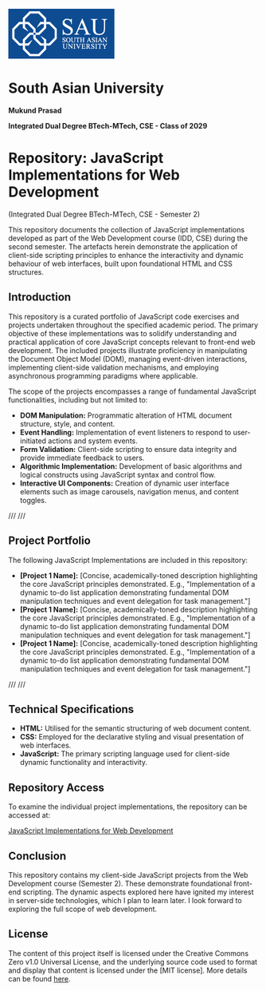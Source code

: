 ![sau-logo](media/sau-logo.png)
# South Asian University

**Mukund Prasad**

**Integrated Dual Degree BTech-MTech, CSE - Class of 2029**

# Repository: JavaScript Implementations for Web Development 
(Integrated Dual Degree BTech-MTech, CSE - Semester 2)

This repository documents the collection of JavaScript implementations developed as part of the Web Development course (IDD, CSE) during the second semester. The artefacts herein demonstrate the application of client-side scripting principles to enhance the interactivity and dynamic behaviour of web interfaces, built upon foundational HTML and CSS structures.

## Introduction

This repository is a curated portfolio of JavaScript code exercises and projects undertaken throughout the specified academic period. The primary objective of these implementations was to solidify understanding and practical application of core JavaScript concepts relevant to front-end web development. The included projects illustrate proficiency in manipulating the Document Object Model (DOM), managing event-driven interactions, implementing client-side validation mechanisms, and employing asynchronous programming paradigms where applicable.

The scope of the projects encompasses a range of fundamental JavaScript functionalities, including but not limited to:

* **DOM Manipulation:** Programmatic alteration of HTML document structure, style, and content.
* **Event Handling:** Implementation of event listeners to respond to user-initiated actions and system events.
* **Form Validation:** Client-side scripting to ensure data integrity and provide immediate feedback to users.
* **Algorithmic Implementation:** Development of basic algorithms and logical constructs using JavaScript syntax and control flow.
* **Interactive UI Components:** Creation of dynamic user interface elements such as image carousels, navigation menus, and content toggles.

///
///

## Project Portfolio

The following JavaScript Implementations are included in this repository:

* **[Project 1 Name]:** [Concise, academically-toned description highlighting the core JavaScript principles demonstrated. E.g., "Implementation of a dynamic to-do list application demonstrating fundamental DOM manipulation techniques and event delegation for task management."]
* **[Project 1 Name]:** [Concise, academically-toned description highlighting the core JavaScript principles demonstrated. E.g., "Implementation of a dynamic to-do list application demonstrating fundamental DOM manipulation techniques and event delegation for task management."]
* **[Project 1 Name]:** [Concise, academically-toned description highlighting the core JavaScript principles demonstrated. E.g., "Implementation of a dynamic to-do list application demonstrating fundamental DOM manipulation techniques and event delegation for task management."]


///
///

## Technical Specifications

* **HTML:** Utilised for the semantic structuring of web document content.
* **CSS:** Employed for the declarative styling and visual presentation of web interfaces.
* **JavaScript:** The primary scripting language used for client-side dynamic functionality and interactivity.

## Repository Access 
To examine the individual project implementations, the repository can be accessed at:

[JavaScript Implementations for Web Development](http://mukundxplore.github.io/Web-Development)

## Conclusion

This repository contains my client-side JavaScript projects from the Web Development course (Semester 2). These demonstrate foundational front-end scripting. The dynamic aspects explored here have ignited my interest in server-side technologies, which I plan to learn later.
I look forward to exploring the full scope of web development.

## License

The content of this project itself is licensed under the Creative Commons Zero v1.0 Universal License, and the underlying source code used to format and display that content is licensed under the [MIT license]. More details can be found [here](LICENSE).

